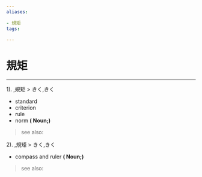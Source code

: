 ```yaml
---
aliases:
    
- 規矩
tags:
    
---
```


# 規矩
---
1).
,規矩 > きく,きく

- standard
- criterion
- rule
- norm
**( Noun;)**
> see also: 
            
2).
,規矩 > きく,きく

- compass and ruler
**( Noun;)**
> see also: 
            